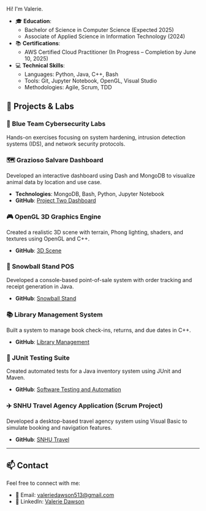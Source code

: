 Hi! I'm Valerie.
- 🎓 **Education**:
  - Bachelor of Science in Computer Science (Expected 2025)
  - Associate of Applied Science in Information Technology (2024)
- 📚 **Certifications**:
  - AWS Certified Cloud Practitioner (In Progress – Completion by June 10, 2025)
- 💻 **Technical Skills**:
  - Languages: Python, Java, C++, Bash
  - Tools: Git, Jupyter Notebook, OpenGL, Visual Studio
  - Methodologies: Agile, Scrum, TDD
 
## 🧪 Projects & Labs

### 🔐 Blue Team Cybersecurity Labs
Hands-on exercises focusing on system hardening, intrusion detection systems (IDS), and network security protocols.

### 🗺️ Grazioso Salvare Dashboard
Developed an interactive dashboard using Dash and MongoDB to visualize animal data by location and use case.
- **Technologies**: MongoDB, Bash, Python, Jupyter Notebook
- **GitHub**: [Project Two Dashboard]([https://github.com/Rubysage20/Grazioso-Salvare-Dashboard.git])

### 🎮 OpenGL 3D Graphics Engine
Created a realistic 3D scene with terrain, Phong lighting, shaders, and textures using OpenGL and C++.
- **GitHub**: [3D Scene](https://github.com/Rubysage20/3D-Scene)

### 🧾 Snowball Stand POS
Developed a console-based point-of-sale system with order tracking and receipt generation in Java.
- **GitHub**: [Snowball Stand](https://github.com/Rubysage20/Snowball-Stand)

### 📚 Library Management System
Built a system to manage book check-ins, returns, and due dates in C++.
- **GitHub**: [Library Management](https://github.com/Rubysage20/LibraryManagement-Cplusplus)

### 🧪 JUnit Testing Suite
Created automated tests for a Java inventory system using JUnit and Maven.
- **GitHub**: [Software Testing and Automation](https://github.com/Rubysage20/Software-Testing-and-Automation)

### ✈️ SNHU Travel Agency Application (Scrum Project)
Developed a desktop-based travel agency system using Visual Basic to simulate booking and navigation features.
- **GitHub**: [SNHU Travel](https://github.com/Rubysage20/SNHU-Travel)

---

## 📫 Contact

Feel free to connect with me:

- 📧 Email: valeriedawson513@gmail.com
- 💼 LinkedIn: [Valerie Dawson](https://www.linkedin.com/in/valerie-dawson)


<!---
Rubysage20/Rubysage20 is a ✨ special ✨ repository because its `README.md` (this file) appears on your GitHub profile.
You can click the Preview link to take a look at your changes.
--->
